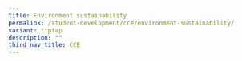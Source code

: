 ```yaml
---
title: Environment sustainability
permalink: /student-development/cce/environment-sustainability/
variant: tiptap
description: ""
third_nav_title: CCE
---
```

